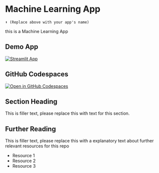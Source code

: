 #  Machine Learning App
```
⬆️ (Replace above with your app's name)
```

this is a Machine Learning App

## Demo App

[![Streamlit App](https://static.streamlit.io/badges/streamlit_badge_black_white.svg)](https://first.streamlit.app/)

## GitHub Codespaces

[![Open in GitHub Codespaces](https://github.com/codespaces/badge.svg)](https://codespaces.new/streamlit/app-starter-kit?quickstart=1)

## Section Heading

This is filler text, please replace this with text for this section.

## Further Reading

This is filler text, please replace this with a explanatory text about further relevant resources for this repo
- Resource 1
- Resource 2
- Resource 3
